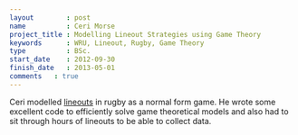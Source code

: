 ```yaml
---
layout        : post
name          : Ceri Morse
project_title : Modelling Lineout Strategies using Game Theory
keywords      : WRU, Lineout, Rugby, Game Theory
type          : BSc.
start_date    : 2012-09-30
finish_date   : 2013-05-01
comments   : true
---
```


Ceri modelled [lineouts](http://en.wikipedia.org/wiki/Line-out_(rugby_union)) in rugby as a normal form game. He wrote some excellent code to efficiently solve game theoretical models and also had to sit through hours of lineouts to be able to collect data.
